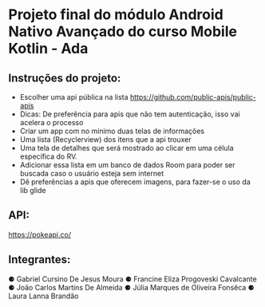 # Projeto final do módulo Android Nativo Avançado do curso Mobile Kotlin - Ada

## Instruções do projeto:

- Escolher uma api pública na lista https://github.com/public-apis/public-apis
- Dicas: De preferência para apis que não tem autenticação, isso vai acelera o
processo
- Criar um app com no mínimo duas telas de informações
- Uma lista (Recyclerview) dos itens que a api trouxer
- Uma tela de detalhes que será mostrado ao clicar em uma célula específica
do RV.
- Adicionar essa lista em um banco de dados Room para poder ser buscada caso
o usuário esteja sem internet
- Dê preferências a apis que oferecem imagens, para fazer-se o uso da lib glide

## API:
https://pokeapi.co/

## Integrantes:

⚈ Gabriel Cursino De Jesus Moura
⚈ Francine Eliza Progoveski Cavalcante
⚈ João Carlos Martins De Almeida
⚈ Júlia Marques de Oliveira Fonsêca
⚈ Laura Lanna Brandão







